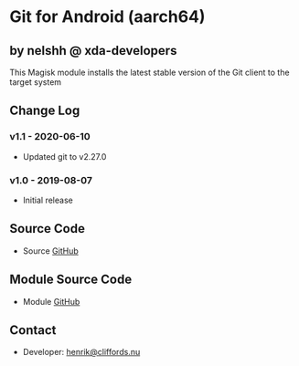 # Git for Android (aarch64)

## by nelshh @ xda-developers

This Magisk module installs the latest stable version of the Git client to the target system

## Change Log

### v1.1 - 2020-06-10
* Updated git to v2.27.0

### v1.0 - 2019-08-07
* Initial release

## Source Code
* Source [GitHub](https://github.com/git/git)

## Module Source Code
* Module [GitHub](https://github.com/henriknelson/git-magisk-module)

## Contact
* Developer: [henrik@cliffords.nu](mailto:henrik@cliffords.nu)
